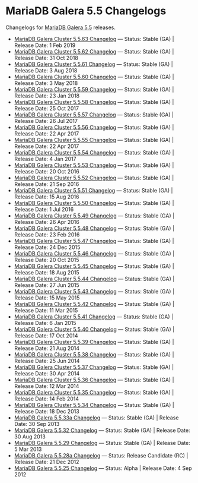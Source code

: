 # MariaDB Galera 5.5 Changelogs

Changelogs for [MariaDB Galera 5.5](/replication/galera-cluster/what-is-mariadb-galera-cluster) releases.

- [MariaDB Galera Cluster 5.5.63 Changelog](/replication/galera-cluster/mariadb-galera-cluster-releases/mariadb-galera-55-changelogs/mariadb-galera-cluster-5563-changelog/) — Status: Stable (GA) | Release Date: 1 Feb 2019
- [MariaDB Galera Cluster 5.5.62 Changelog](/replication/galera-cluster/mariadb-galera-cluster-releases/mariadb-galera-55-changelogs/mariadb-galera-cluster-5562-changelog/) — Status: Stable (GA) | Release Date: 31 Oct 2018
- [MariaDB Galera Cluster 5.5.61 Changelog](/replication/galera-cluster/mariadb-galera-cluster-releases/mariadb-galera-55-changelogs/mariadb-galera-cluster-5561-changelog/) — Status: Stable (GA) | Release Date: 3 Aug 2018
- [MariaDB Galera Cluster 5.5.60 Changelog](/replication/galera-cluster/mariadb-galera-cluster-releases/mariadb-galera-55-changelogs/mariadb-galera-cluster-5560-changelog/) — Status: Stable (GA) | Release Date: 3 May 2018
- [MariaDB Galera Cluster 5.5.59 Changelog](/replication/galera-cluster/mariadb-galera-cluster-releases/mariadb-galera-55-changelogs/mariadb-galera-cluster-5559-changelog/) — Status: Stable (GA) | Release Date: 23 Jan 2018
- [MariaDB Galera Cluster 5.5.58 Changelog](/replication/galera-cluster/mariadb-galera-cluster-releases/mariadb-galera-55-changelogs/mariadb-galera-cluster-5558-changelog/) — Status: Stable (GA) | Release Date: 25 Oct 2017
- [MariaDB Galera Cluster 5.5.57 Changelog](/replication/galera-cluster/mariadb-galera-cluster-releases/mariadb-galera-55-changelogs/mariadb-galera-cluster-5557-changelog/) — Status: Stable (GA) | Release Date: 26 Jul 2017
- [MariaDB Galera Cluster 5.5.56 Changelog](/replication/galera-cluster/mariadb-galera-cluster-releases/mariadb-galera-55-changelogs/mariadb-galera-cluster-5556-changelog/) — Status: Stable (GA) | Release Date: 22 Apr 2017
- [MariaDB Galera Cluster 5.5.55 Changelog](/replication/galera-cluster/mariadb-galera-cluster-releases/mariadb-galera-55-changelogs/mariadb-galera-cluster-5555-changelog/) — Status: Stable (GA) | Release Date: 22 Apr 2017
- [MariaDB Galera Cluster 5.5.54 Changelog](/replication/galera-cluster/mariadb-galera-cluster-releases/mariadb-galera-55-changelogs/mariadb-galera-cluster-5554-changelog/) — Status: Stable (GA) | Release Date: 4 Jan 2017
- [MariaDB Galera Cluster 5.5.53 Changelog](/replication/galera-cluster/mariadb-galera-cluster-releases/mariadb-galera-55-changelogs/mariadb-galera-cluster-5553-changelog/) — Status: Stable (GA) | Release Date: 20 Oct 2016
- [MariaDB Galera Cluster 5.5.52 Changelog](/replication/galera-cluster/mariadb-galera-cluster-releases/mariadb-galera-55-changelogs/mariadb-galera-cluster-5552-changelog/) — Status: Stable (GA) | Release Date: 21 Sep 2016
- [MariaDB Galera Cluster 5.5.51 Changelog](/replication/galera-cluster/mariadb-galera-cluster-releases/mariadb-galera-55-changelogs/mariadb-galera-cluster-5551-changelog/) — Status: Stable (GA) | Release Date: 15 Aug 2016
- [MariaDB Galera Cluster 5.5.50 Changelog](/replication/galera-cluster/mariadb-galera-cluster-releases/mariadb-galera-55-changelogs/mariadb-galera-cluster-5550-changelog/) — Status: Stable (GA) | Release Date: 1 Jul 2016
- [MariaDB Galera Cluster 5.5.49 Changelog](/replication/galera-cluster/mariadb-galera-cluster-releases/mariadb-galera-55-changelogs/mariadb-galera-cluster-5549-changelog/) — Status: Stable (GA) | Release Date: 26 Apr 2016
- [MariaDB Galera Cluster 5.5.48 Changelog](/replication/galera-cluster/mariadb-galera-cluster-releases/mariadb-galera-55-changelogs/mariadb-galera-cluster-5548-changelog/) — Status: Stable (GA) | Release Date: 23 Feb 2016
- [MariaDB Galera Cluster 5.5.47 Changelog](/replication/galera-cluster/mariadb-galera-cluster-releases/mariadb-galera-55-changelogs/mariadb-galera-cluster-5547-changelog/) — Status: Stable (GA) | Release Date: 24 Dec 2015
- [MariaDB Galera Cluster 5.5.46 Changelog](/replication/galera-cluster/mariadb-galera-cluster-releases/mariadb-galera-55-changelogs/mariadb-galera-cluster-5546-changelog/) — Status: Stable (GA) | Release Date: 20 Oct 2015
- [MariaDB Galera Cluster 5.5.45 Changelog](/replication/galera-cluster/mariadb-galera-cluster-releases/mariadb-galera-55-changelogs/mariadb-galera-cluster-5545-changelog/) — Status: Stable (GA) | Release Date: 18 Aug 2015
- [MariaDB Galera Cluster 5.5.44 Changelog](/replication/galera-cluster/mariadb-galera-cluster-releases/mariadb-galera-55-changelogs/mariadb-galera-cluster-5544-changelog/) — Status: Stable (GA) | Release Date: 27 Jun 2015
- [MariaDB Galera Cluster 5.5.43 Changelog](/replication/galera-cluster/mariadb-galera-cluster-releases/mariadb-galera-55-changelogs/mariadb-galera-cluster-5543-changelog/) — Status: Stable (GA) | Release Date: 15 May 2015
- [MariaDB Galera Cluster 5.5.42 Changelog](/replication/galera-cluster/mariadb-galera-cluster-releases/mariadb-galera-55-changelogs/mariadb-galera-cluster-5542-changelog/) — Status: Stable (GA) | Release Date: 11 Mar 2015
- [MariaDB Galera Cluster 5.5.41 Changelog](/replication/galera-cluster/mariadb-galera-cluster-releases/mariadb-galera-55-changelogs/mariadb-galera-cluster-5541-changelog/) — Status: Stable (GA) | Release Date: 6 Jan 2015
- [MariaDB Galera Cluster 5.5.40 Changelog](/replication/galera-cluster/mariadb-galera-cluster-releases/mariadb-galera-55-changelogs/mariadb-galera-cluster-5540-changelog/) — Status: Stable (GA) | Release Date: 17 Oct 2014
- [MariaDB Galera Cluster 5.5.39 Changelog](/replication/galera-cluster/mariadb-galera-cluster-releases/mariadb-galera-55-changelogs/mariadb-galera-cluster-5539-changelog/) — Status: Stable (GA) | Release Date: 21 Aug 2014
- [MariaDB Galera Cluster 5.5.38 Changelog](/replication/galera-cluster/mariadb-galera-cluster-releases/mariadb-galera-55-changelogs/mariadb-galera-cluster-5538-changelog/) — Status: Stable (GA) | Release Date: 25 Jun 2014
- [MariaDB Galera Cluster 5.5.37 Changelog](/replication/galera-cluster/mariadb-galera-cluster-releases/mariadb-galera-55-changelogs/mariadb-galera-cluster-5537-changelog/) — Status: Stable (GA) | Release Date: 30 Apr 2014
- [MariaDB Galera Cluster 5.5.36 Changelog](/replication/galera-cluster/mariadb-galera-cluster-releases/mariadb-galera-55-changelogs/mariadb-galera-cluster-5536-changelog/) — Status: Stable (GA) | Release Date: 12 Mar 2014
- [MariaDB Galera Cluster 5.5.35 Changelog](/replication/galera-cluster/mariadb-galera-cluster-releases/mariadb-galera-55-changelogs/mariadb-galera-cluster-5535-changelog/) — Status: Stable (GA) | Release Date: 14 Feb 2014
- [MariaDB Galera Cluster 5.5.34 Changelog](/replication/galera-cluster/mariadb-galera-cluster-releases/mariadb-galera-55-changelogs/mariadb-galera-cluster-5534-changelog/) — Status: Stable (GA) | Release Date: 18 Dec 2013
- [MariaDB Galera 5.5.33a Changelog](/replication/galera-cluster/mariadb-galera-cluster-releases/mariadb-galera-55-changelogs/mariadb-galera-5533a-changelog/) — Status: Stable (GA) | Release Date: 30 Sep 2013
- [MariaDB Galera 5.5.32 Changelog](/replication/galera-cluster/mariadb-galera-cluster-releases/mariadb-galera-55-changelogs/mariadb-galera-5532-changelog/) — Status: Stable (GA) | Release Date: 30 Aug 2013
- [MariaDB Galera 5.5.29 Changelog](/replication/galera-cluster/mariadb-galera-cluster-releases/mariadb-galera-55-changelogs/mariadb-galera-5529-changelog/) — Status: Stable (GA) | Release Date: 5 Mar 2013
- [MariaDB Galera 5.5.28a Changelog](/replication/galera-cluster/mariadb-galera-cluster-releases/mariadb-galera-55-changelogs/mariadb-galera-5528a-changelog/) — Status: Release Candidate (RC) | Release Date: 21 Dec 2012
- [MariaDB Galera 5.5.25 Changelog](/replication/galera-cluster/mariadb-galera-cluster-releases/mariadb-galera-55-changelogs/mariadb-galera-5525-changelog/) — Status: Alpha | Release Date: 4 Sep 2012